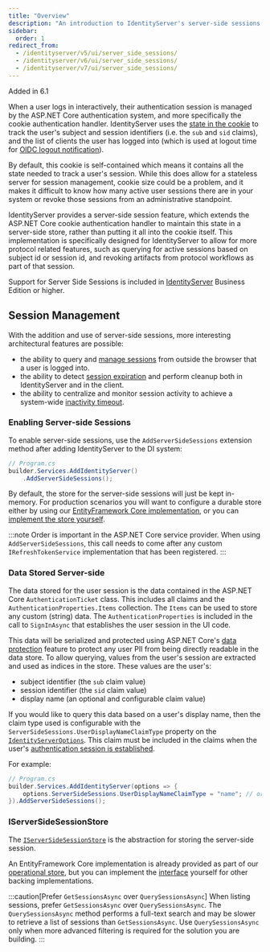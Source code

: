 ```yaml
---
title: "Overview"
description: "An introduction to IdentityServer's server-side sessions feature, which stores authentication state on the server rather than in cookies for improved manageability and security."
sidebar:
  order: 1
redirect_from:
  - /identityserver/v5/ui/server_side_sessions/
  - /identityserver/v6/ui/server_side_sessions/
  - /identityserver/v7/ui/server_side_sessions/
---
```


<span data-shb-badge data-shb-badge-variant="default">Added in 6.1</span>

When a user logs in interactively, their authentication session is managed by the ASP.NET Core authentication system,
and more specifically the cookie authentication handler.
IdentityServer uses the [state in the cookie](/identityserver/ui/login/session#well-known-claims-issued-from-the-login-page) to track the user's subject and session identifiers (i.e. the `sub` and `sid` claims),
and the list of clients the user has logged into (which is used at logout time for [OIDC logout notification](/identityserver/ui/logout/notification)).

By default, this cookie is self-contained which means it contains all the state needed to track a user's session.
While this does allow for a stateless server for session management, cookie size could be a problem, and it makes it
difficult to know how many active user sessions there are in your system or revoke those sessions from an administrative
standpoint.

IdentityServer provides a server-side session feature, which extends the ASP.NET Core cookie authentication handler to
maintain this state in a server-side store, rather than putting it all into the cookie itself.
This implementation is specifically designed for IdentityServer to allow for more protocol related features, such as
querying for active sessions based on subject id or session id, and revoking artifacts from protocol workflows as part
of that session.

Support for Server Side Sessions is included in [IdentityServer](https://duendesoftware.com/products/identityserver) Business Edition or higher.

## Session Management

With the addition and use of server-side sessions, more interesting architectural features are possible:

* the ability to query and [manage sessions](/identityserver/ui/server-side-sessions/session-management/) from outside the browser that a user is logged into.
* the ability to detect [session expiration](/identityserver/ui/server-side-sessions/session-expiration/) and perform cleanup both in IdentityServer and in the client.
* the ability to centralize and monitor session activity to achieve a system-wide [inactivity timeout](/identityserver/ui/server-side-sessions/inactivity-timeout/).

### Enabling Server-side Sessions

To enable server-side sessions, use the `AddServerSideSessions` extension method after adding IdentityServer to the DI
system:

```cs
// Program.cs
builder.Services.AddIdentityServer()
    .AddServerSideSessions();
```

By default, the store for the server-side sessions will just be kept in-memory.
For production scenarios you will want to configure a durable store either by using our [EntityFramework Core implementation](/identityserver/data/ef#operational-store),
or you can [implement the store yourself](/identityserver/reference/stores/server-side-sessions/).

:::note
Order is important in the ASP.NET Core service provider.
When using `AddServerSideSessions`, this call needs to come after any custom `IRefreshTokenService` implementation that
has been registered.
:::

### Data Stored Server-side

The data stored for the user session is the data contained in the ASP.NET Core `AuthenticationTicket` class. This
includes all claims and the `AuthenticationProperties.Items` collection. The `Items` can be used to store any custom (string)
data. The `AuthenticationProperties` is included in the call to `SignInAsync` that establishes the user session in the
UI code.

This data will be serialized and protected using ASP.NET Core's [data protection](/identityserver/deployment.md#data-protection-keys) feature to protect any user PII from being
directly readable in the data store. To allow querying, values from the user's session are extracted and used as indices in the store.
These values are the user's:

* subject identifier (the `sub` claim value)
* session identifier (the `sid` claim value)
* display name (an optional and configurable claim value)

If you would like to query this data based on a user's display name, then the claim type used is configurable with the
`ServerSideSessions.UserDisplayNameClaimType` property on the [`IdentityServerOptions`](/identityserver/reference/options#authentication).
This claim must be included in the claims when the user's [authentication session is established](/identityserver/ui/login/session).

For example:

```cs
// Program.cs
builder.Services.AddIdentityServer(options => {
    options.ServerSideSessions.UserDisplayNameClaimType = "name"; // or "email" perhaps
}).AddServerSideSessions();
```

### IServerSideSessionStore

The [`IServerSideSessionStore`](/identityserver/reference/stores/server-side-sessions) is the abstraction for storing the server-side session.

An EntityFramework Core implementation is already provided as part of our [operational store](/identityserver/data/ef#operational-store), but you can implement
the [interface](/identityserver/reference/stores/server-side-sessions/) yourself for other backing implementations.

:::caution[Prefer `GetSessionsAsync` over `QuerySessionsAsync`]
When listing sessions, prefer `GetSessionsAsync` over `QuerySessionsAsync`.
The `QuerySessionsAsync` method performs a full-text search and may be slower to retrieve a list of sessions than `GetSessionsAsync`.
Use `QuerySessionsAsync` only when more advanced filtering is required for the solution you are building.
:::